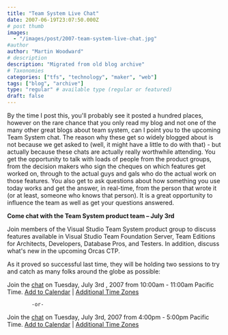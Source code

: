 ```yaml
---
title: "Team System Live Chat"
date: 2007-06-19T23:07:50.000Z
# post thumb
images:
  - "/images/post/2007-team-system-live-chat.jpg"
#author
author: "Martin Woodward"
# description
description: "Migrated from old blog archive"
# Taxonomies
categories: ["tfs", "technology", "maker", "web"]
tags: ["blog", "archive"]
type: "regular" # available type (regular or featured)
draft: false
---
```

By the time I post this, you'll probably see it posted a hundred places, however on the rare chance that you only read my blog and not one of the many other great blogs about team system, can I point you to the upcoming Team System chat.  The reason why these get so widely blogged about is not because we get asked to (well, it might have a little to do with that) - but actually because these chats are actually really worthwhile attending.  You get the opportunity to talk with loads of people from the product groups, from the decision makers who sign the cheques on which features get worked on, through to the actual guys and gals who do the actual work on those features.  You also get to ask questions about how something you use today works and get the answer, in real-time, from the person that wrote it (or at least, someone who knows that person).  It is a great opportunity to influence the team as well as get your questions answered. 

**Come chat with the Team System product team – July 3rd**  

Join members of the Visual Studio Team System product group to discuss features available in Visual Studio Team Foundation Server, Team Editions for Architects, Developers, Database Pros, and Testers. In addition, discuss what's new in the upcoming Orcas CTP.  

As it proved so successful last time, they will be holding two sessions to try and catch as many folks around the globe as possible: 

Join the [chat](http://msdn.microsoft.com/chats) on Tuesday, July 3rd , 2007 from 10:00am - 11:00am Pacific Time. [Add to Calendar](http://www.microsoft.com/communities/chats/vcs/07_0703_MSDN_VSTS2.ics) | [Additional Time Zones](http://www.timeanddate.com/worldclock/fixedtime.html?year=2007&month=07&day=03&hour=10&min=0&sec=0&p1=234)  

            -or-  

Join the [chat](http://msdn.microsoft.com/chats) on Tuesday, July 3rd, 2007 from 4:00pm - 5:00pm Pacific Time. [Add to Calendar](http://www.microsoft.com/communities/chats/vcs/07_0703_MSDN_VSTS.ics) | [Additional Time Zones](http://www.timeanddate.com/worldclock/fixedtime.html?year=2007&month=07&day=03&hour=16&min=0&sec=0&p1=234)